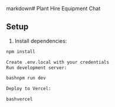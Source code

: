 markdown# Plant Hire Equipment Chat

## Setup

1. Install dependencies:
```bash
npm install

Create .env.local with your credentials
Run development server:

bashnpm run dev

Deploy to Vercel:

bashvercel
